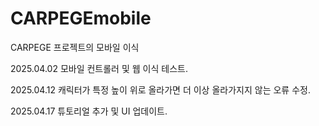 # CARPEGEmobile

CARPEGE 프로젝트의 모바일 이식

2025.04.02 모바일 컨트롤러 및 웹 이식 테스트.

2025.04.12
캐릭터가 특정 높이 위로 올라가면 더 이상 올라가지지 않는 오류 수정.

2025.04.17 튜토리얼 추가 및 UI 업데이트.
